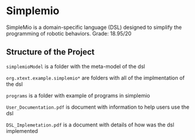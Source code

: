 # Simplemio

SimpleMio is a domain-specific language (DSL) designed to simplify the programming of robotic behaviors.
Grade: 18.95/20

## Structure of the Project

`simplemioModel` is a folder with the meta-model of the dsl

`org.xtext.example.simplemio*` are folders with all of the implmentation of the dsl

`programs` is a folder with example of programs in simplemio

`User_Documentation.pdf` is document with information to help users use the dsl

`DSL_Implemetation.pdf` is a document with details of how was the dsl implemented
